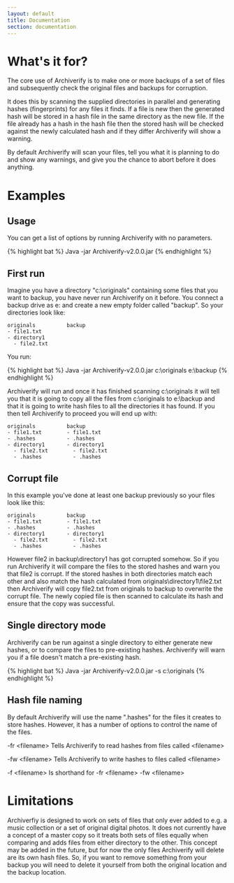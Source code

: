 ```yaml
---
layout: default
title: Documentation
section: documentation
---
```


# What's it for?

The core use of Archiverify is to make one or more backups of a set of files and subsequently check the original files and backups for corruption.

It does this by scanning the supplied directories in parallel and generating hashes (fingerprints) for any files it finds. If a file is new then the generated hash will be stored in a hash file in the same directory as the new file. If the file already has a hash in the hash file then the stored hash will be checked against the newly calculated hash and if they differ Archiverify will show a warning.

By default Archiverify will scan your files, tell you what it is planning to do and show any warnings, and give you the chance to abort before it does anything.

# Examples

## Usage
You can get a list of options by running Archiverify with no parameters.

{% highlight bat %}
    Java -jar Archiverify-v2.0.0.jar
{% endhighlight %}

## First run
Imagine you have a directory "c:\originals" containing some files that you want to backup, you have never run Archiverify on it before. You connect a backup drive as e: and create a new empty folder called "backup". So your directories look like:

    originals          backup
    - file1.txt
    - directory1
      - file2.txt

You run:

{% highlight bat %}
    Java -jar Archiverify-v2.0.0.jar c:\originals e:\backup
{% endhighlight %}

Archiverify will run and once it has finished scanning c:\originals it will tell you that it is going to copy all the files from c:\originals to e:\backup and that it is going to write hash files to all the directories it has found. If you then tell Archiverify to proceed you will end up with:

    originals          backup
    - file1.txt        - file1.txt
    - .hashes          - .hashes
    - directory1       - directory1
      - file2.txt        - file2.txt
      - .hashes          - .hashes

##  Corrupt file
In this example you've done at least one backup previously so your files look like this:

    originals          backup
    - file1.txt        - file1.txt
    - .hashes          - .hashes
    - directory1       - directory1
      - file2.txt        - file2.txt
      - .hashes          - .hashes

However file2 in backup\directory1 has got corrupted somehow. So if you run Archiverify it will compare the files to the stored hashes and warn you that file2 is corrupt. If the stored hashes in both directories match each other and also match the hash calculated from originals\directory1\file2.txt then Archiverify will copy file2.txt from originals to backup to overwrite the corrupt file. The newly copied file is then scanned to calculate its hash and ensure that the copy was successful.

## Single directory mode
Archiverify can be run against a single directory to either generate new hashes, or to compare the files to pre-existing hashes. Archiverify will warn you if a file doesn't match a pre-existing hash.

{% highlight bat %}
    Java -jar Archiverify-v2.0.0.jar -s c:\originals
{% endhighlight %}

## Hash file naming
By default Archiverify will use the name ".hashes" for the files it creates to store hashes. However, it has a number of options to control the name of the files.

-fr \<filename\> Tells Archiverify to read hashes from files called \<filename\>

-fw \<filename\> Tells Archiverify to write hashes to files called \<filename\>

-f \<filename\> Is shorthand for -fr \<filename\> -fw \<filename\>

# Limitations

Archiverfiy is designed to work on sets of files that only ever added to e.g. a music collection or a set of original digital photos. It does not currently have a concept of a master copy so it treats both sets of files equally when comparing and adds files from either directory to the other. This concept may be added in the future, but for now the only files Archiverify will delete are its own hash files. So, if you want to remove something from your backup you will need to delete it yourself from both the original location and the backup location.

